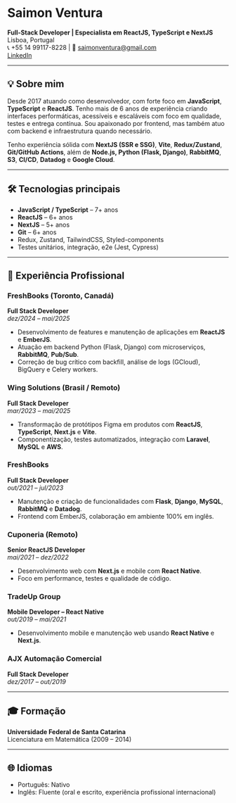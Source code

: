 # Saimon Ventura
**Full-Stack Developer | Especialista em ReactJS, TypeScript e NextJS**  
Lisboa, Portugal  
📞 +55 14 99117-8228 | 📧 saimonventura@gmail.com  
[LinkedIn](https://www.linkedin.com/in/saimon-v-36703280)

---

## 💡 Sobre mim
Desde 2017 atuando como desenvolvedor, com forte foco em **JavaScript**, **TypeScript** e **ReactJS**. Tenho mais de 6 anos de experiência criando interfaces performáticas, acessíveis e escaláveis com foco em qualidade, testes e entrega contínua. Sou apaixonado por frontend, mas também atuo com backend e infraestrutura quando necessário.

Tenho experiência sólida com **NextJS (SSR e SSG)**, **Vite**, **Redux/Zustand**, **Git/GitHub Actions**, além de **Node.js, Python (Flask, Django)**, **RabbitMQ**, **S3**, **CI/CD**, **Datadog** e **Google Cloud**.

---

## 🛠️ Tecnologias principais
- **JavaScript / TypeScript** – 7+ anos
- **ReactJS** – 6+ anos
- **NextJS** – 5+ anos
- **Git** – 6+ anos
- Redux, Zustand, TailwindCSS, Styled-components
- Testes unitários, integração, e2e (Jest, Cypress)

---

## 💼 Experiência Profissional

### **FreshBooks** (Toronto, Canadá)
**Full Stack Developer**  
*dez/2024 – mai/2025*  
- Desenvolvimento de features e manutenção de aplicações em **ReactJS** e **EmberJS**.
- Atuação em backend Python (Flask, Django) com microserviços, **RabbitMQ**, **Pub/Sub**.
- Correção de bug crítico com backfill, análise de logs (GCloud), BigQuery e Celery workers.

### **Wing Solutions** (Brasil / Remoto)
**Full Stack Developer**  
*mar/2023 – mai/2025*  
- Transformação de protótipos Figma em produtos com **ReactJS**, **TypeScript**, **Next.js** e **Vite**.
- Componentização, testes automatizados, integração com **Laravel**, **MySQL** e **AWS**.

### **FreshBooks**
**Full Stack Developer**  
*out/2021 – jul/2023*  
- Manutenção e criação de funcionalidades com **Flask**, **Django**, **MySQL**, **RabbitMQ** e **Datadog**.
- Frontend com EmberJS, colaboração em ambiente 100% em inglês.

### **Cuponeria** (Remoto)
**Senior ReactJS Developer**  
*mai/2021 – dez/2022*  
- Desenvolvimento web com **Next.js** e mobile com **React Native**.
- Foco em performance, testes e qualidade de código.

### **TradeUp Group**
**Mobile Developer – React Native**  
*out/2019 – mai/2021*  
- Desenvolvimento mobile e manutenção web usando **React Native** e **Next.js**.

### **AJX Automação Comercial**
**Full Stack Developer**  
*dez/2017 – out/2019*

---

## 🎓 Formação
**Universidade Federal de Santa Catarina**  
Licenciatura em Matemática (2009 – 2014)

---

## 🌐 Idiomas
- Português: Nativo
- Inglês: Fluente (oral e escrito, experiência profissional internacional)
